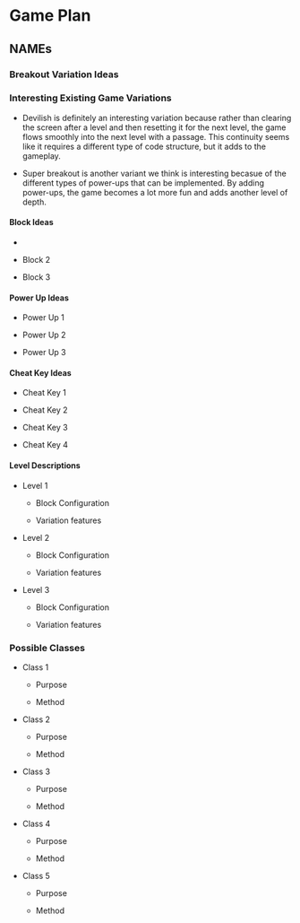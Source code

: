 # Game Plan
## NAMEs


### Breakout Variation Ideas

### Interesting Existing Game Variations

 * Devilish is definitely an interesting variation because rather than clearing the screen after a level and then resetting it for the next level,
 the game flows smoothly into the next level with a passage. This continuity seems like it requires a different type of code structure, but it adds
 to the gameplay. 

 * Super breakout is another variant we think is interesting becasue of the different types of power-ups that can be implemented. By adding power-ups, the game becomes a lot more fun and adds another level of depth. 


#### Block Ideas

 * 

 * Block 2

 * Block 3


#### Power Up Ideas

 * Power Up 1

 * Power Up 2

 * Power Up 3


#### Cheat Key Ideas

 * Cheat Key 1

 * Cheat Key 2

 * Cheat Key 3

 * Cheat Key 4


#### Level Descriptions

 * Level 1
   * Block Configuration

   * Variation features

 * Level 2
   * Block Configuration

   * Variation features

 * Level 3
   * Block Configuration

   * Variation features


### Possible Classes

 * Class 1
   * Purpose

   * Method

 * Class 2
   * Purpose

   * Method

 * Class 3
   * Purpose

   * Method

 * Class 4
   * Purpose

   * Method

 * Class 5
   * Purpose

   * Method
